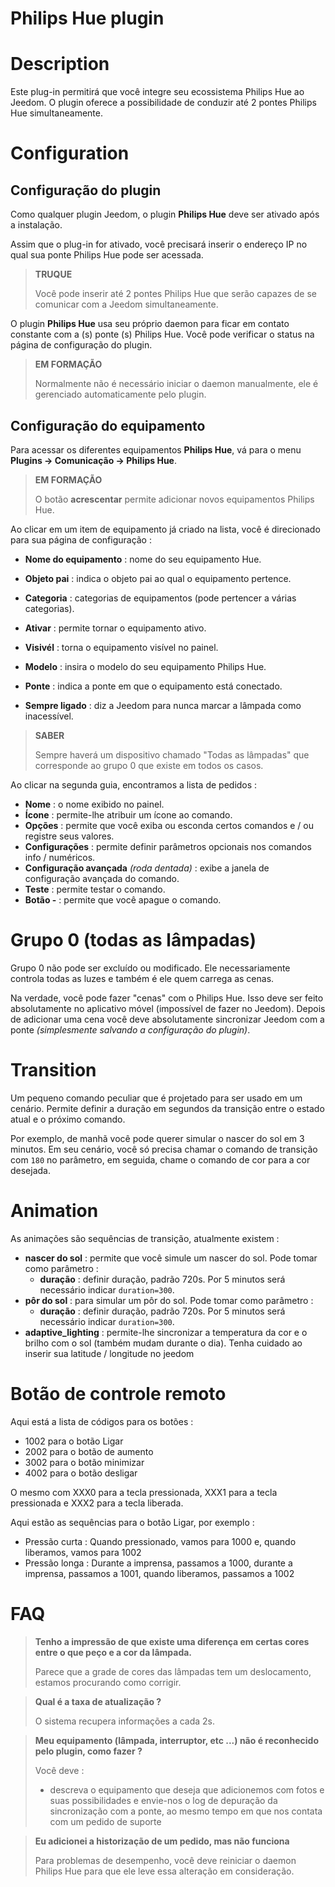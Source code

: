 # Philips Hue plugin

# Description

Este plug-in permitirá que você integre seu ecossistema Philips Hue ao Jeedom. O plugin oferece a possibilidade de conduzir até 2 pontes Philips Hue simultaneamente.

# Configuration

## Configuração do plugin

Como qualquer plugin Jeedom, o plugin **Philips Hue** deve ser ativado após a instalação.

Assim que o plug-in for ativado, você precisará inserir o endereço IP no qual sua ponte Philips Hue pode ser acessada.

>**TRUQUE**
>
>Você pode inserir até 2 pontes Philips Hue que serão capazes de se comunicar com a Jeedom simultaneamente.

O plugin **Philips Hue** usa seu próprio daemon para ficar em contato constante com a (s) ponte (s) Philips Hue. Você pode verificar o status na página de configuração do plugin.

>**EM FORMAÇÃO**
>    
>Normalmente não é necessário iniciar o daemon manualmente, ele é gerenciado automaticamente pelo plugin.

## Configuração do equipamento

Para acessar os diferentes equipamentos **Philips Hue**, vá para o menu **Plugins → Comunicação → Philips Hue**.

>**EM FORMAÇÃO**
>    
>O botão **acrescentar** permite adicionar novos equipamentos Philips Hue.

Ao clicar em um item de equipamento já criado na lista, você é direcionado para sua página de configuração :

- **Nome do equipamento** : nome do seu equipamento Hue.
- **Objeto pai** : indica o objeto pai ao qual o equipamento pertence.
- **Categoria** : categorias de equipamentos (pode pertencer a várias categorias).
- **Ativar** : permite tornar o equipamento ativo.
- **Visivél** : torna o equipamento visível no painel.

- **Modelo** : insira o modelo do seu equipamento Philips Hue.
- **Ponte** : indica a ponte em que o equipamento está conectado.
- **Sempre ligado** : diz a Jeedom para nunca marcar a lâmpada como inacessível.

>**SABER**
>
>Sempre haverá um dispositivo chamado "Todas as lâmpadas" que corresponde ao grupo 0 que existe em todos os casos.

Ao clicar na segunda guia, encontramos a lista de pedidos :

- **Nome** : o nome exibido no painel.
- **Ícone** : permite-lhe atribuir um ícone ao comando.
- **Opções** : permite que você exiba ou esconda certos comandos e / ou registre seus valores.
- **Configurações** : permite definir parâmetros opcionais nos comandos info / numéricos.
- **Configuração avançada** *(roda dentada)* : exibe a janela de configuração avançada do comando.
- **Teste** : permite testar o comando.
- **Botão -** : permite que você apague o comando.


# Grupo 0 (todas as lâmpadas)

Grupo 0 não pode ser excluído ou modificado. Ele necessariamente controla todas as luzes e também é ele quem carrega as cenas.

Na verdade, você pode fazer "cenas" com o Philips Hue. Isso deve ser feito absolutamente no aplicativo móvel (impossível de fazer no Jeedom). Depois de adicionar uma cena você deve absolutamente sincronizar Jeedom com a ponte *(simplesmente salvando a configuração do plugin)*.

# Transition

Um pequeno comando peculiar que é projetado para ser usado em um cenário. Permite definir a duração em segundos da transição entre o estado atual e o próximo comando.

Por exemplo, de manhã você pode querer simular o nascer do sol em 3 minutos. Em seu cenário, você só precisa chamar o comando de transição com ``180`` no parâmetro, em seguida, chame o comando de cor para a cor desejada.

# Animation

As animações são sequências de transição, atualmente existem :

- **nascer do sol** : permite que você simule um nascer do sol. Pode tomar como parâmetro :
    - **duração** : definir duração, padrão 720s. Por 5 minutos será necessário indicar ``duration=300``.
- **pôr do sol** : para simular um pôr do sol. Pode tomar como parâmetro :
    - **duração** : definir duração, padrão 720s. Por 5 minutos será necessário indicar ``duration=300``.
- **adaptive_lighting** : permite-lhe sincronizar a temperatura da cor e o brilho com o sol (também mudam durante o dia). Tenha cuidado ao inserir sua latitude / longitude no jeedom

# Botão de controle remoto

Aqui está a lista de códigos para os botões :

- 1002 para o botão Ligar
- 2002 para o botão de aumento
- 3002 para o botão minimizar
- 4002 para o botão desligar

O mesmo com XXX0 para a tecla pressionada, XXX1 para a tecla pressionada e XXX2 para a tecla liberada.

Aqui estão as sequências para o botão Ligar, por exemplo :

- Pressão curta : Quando pressionado, vamos para 1000 e, quando liberamos, vamos para 1002
- Pressão longa : Durante a imprensa, passamos a 1000, durante a imprensa, passamos a 1001, quando liberamos, passamos a 1002

# FAQ

> **Tenho a impressão de que existe uma diferença em certas cores entre o que peço e a cor da lâmpada.**
>
> Parece que a grade de cores das lâmpadas tem um deslocamento, estamos procurando como corrigir.

> **Qual é a taxa de atualização ?**
>
> O sistema recupera informações a cada 2s.

> **Meu equipamento (lâmpada, interruptor, etc ...) não é reconhecido pelo plugin, como fazer ?**
>
> Você deve :
> - descreva o equipamento que deseja que adicionemos com fotos e suas possibilidades e envie-nos o log de depuração da sincronização com a ponte, ao mesmo tempo em que nos contata com um pedido de suporte

>**Eu adicionei a historização de um pedido, mas não funciona**
>
>Para problemas de desempenho, você deve reiniciar o daemon Philips Hue para que ele leve essa alteração em consideração.
